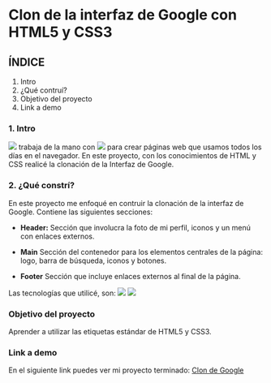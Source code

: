 # Clon de la interfaz de Google con HTML5 y CSS3

## ÍNDICE
1.   Intro
2.   ¿Qué contruí?
3.   Objetivo del proyecto
4.   Link a demo

### 1. Intro
<img src="https://img.shields.io/badge/HTML5-E34F26?style=for-the-badge&logo=html5&logoColor=white" /> trabaja de la mano con <img src="https://img.shields.io/badge/CSS3-1572B6?style=for-the-badge&logo=css3&logoColor=white" /> para crear páginas web que usamos todos los días en el navegador. En este proyecto, con los conocimientos de HTML y CSS realicé la clonación de la Interfaz de Google. 

### 2. ¿Qué constrí?
En este proyecto me enfoqué en contruir la clonación de la interfaz de Google. 
Contiene las siguientes secciones:

- **Header:** Sección que involucra la foto de mi perfil, iconos y un menú con enlaces externos.

- **Main** Sección del contenedor para los elementos centrales de la página: logo, barra de búsqueda, iconos y botones.

- **Footer** Sección que incluye enlaces externos al final de la página.

Las tecnologías que utilicé, son:
<img src="https://img.shields.io/badge/HTML5-E34F26?style=for-the-badge&logo=html5&logoColor=white" />
<img src="https://img.shields.io/badge/CSS3-1572B6?style=for-the-badge&logo=css3&logoColor=white" />

### Objetivo del proyecto
Aprender a utilizar las etiquetas estándar de HTML5 y CSS3.

### Link a demo
En el siguiente link puedes ver mi proyecto terminado: [Clon de Google](https://copiadegoogle-nine.vercel.app/)
